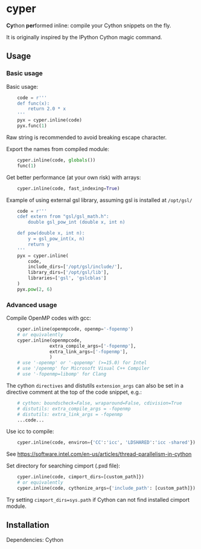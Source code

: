 # cyper

**Cy**thon **per**formed inline: compile your Cython snippets on the fly.

It is originally inspired by the IPython Cython magic command.


## Usage

### Basic usage

Basic usage:
```python
    code = r'''
    def func(x):
        return 2.0 * x
    '''
    pyx = cyper.inline(code)
    pyx.func(1)
```
Raw string is recommended to avoid breaking escape character.

Export the names from compiled module:
```python
    cyper.inline(code, globals())
    func(1)
```

Get better performance (at your own risk) with arrays:
```python
    cyper.inline(code, fast_indexing=True)
```

Example of using external gsl library, assuming gsl is installed at `/opt/gsl/`
```python
    code = r'''
    cdef extern from "gsl/gsl_math.h":
        double gsl_pow_int (double x, int n)

    def pow(double x, int n):
        y = gsl_pow_int(x, n)
        return y
    '''
    pyx = cyper.inline(
        code,
        include_dirs=['/opt/gsl/include/'],
        library_dirs=['/opt/gsl/lib'],
        libraries=['gsl', 'gslcblas']
    )
    pyx.pow(2, 6)
```

### Advanced usage

Compile OpenMP codes with gcc:
```python
    cyper.inline(openmpcode, openmp='-fopenmp')
    # or equivalently
    cyper.inline(openmpcode,
                extra_compile_args=['-fopenmp'],
                extra_link_args=['-fopenmp'],
                )
    # use '-openmp' or '-qopenmp' (>=15.0) for Intel
    # use '/openmp' for Microsoft Visual C++ Compiler
    # use '-fopenmp=libomp' for Clang
```

The cython `directives` and distutils `extension_args` can also be
set in a directive comment at the top of the code snippet, e.g.:
```python
    # cython: boundscheck=False, wraparound=False, cdivision=True
    # distutils: extra_compile_args = -fopenmp
    # distutils: extra_link_args = -fopenmp
    ...code...
```

Use icc to compile:
```python
    cyper.inline(code, environ={'CC':'icc', 'LDSHARED':'icc -shared'})
```
See https://software.intel.com/en-us/articles/thread-parallelism-in-cython

Set directory for searching cimport (.pxd file):
```python
    cyper.inline(code, cimport_dirs=[custom_path]})
    # or equivalently
    cyper.inline(code, cythonize_args={'include_path': [custom_path]})
```
Try setting `cimport_dirs=sys.path` if Cython can not find installed
cimport module.

## Installation

Dependencies: Cython
